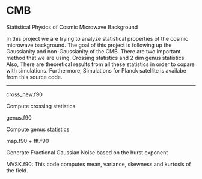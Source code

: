 # CMB
Statistical Physics of Cosmic Microwave Background


In this project we are trying to analyze statistical properties of the
cosmic microwave background. The goal of this project is following up
the Gaussianity and non-Gaussianity of the CMB. There are two important method
that we are using. Crossing statistics and 2 dim genus statistics.
Also, There are theoretical results from all these statistics in order
to copare with simulations. Furthermore, Simulations for Planck
satellite is availabe from this source code.

*************************************************
cross_new.f90



Compute crossing statistics



genus.f90


Compute genus statistics


map.f90 + fft.f90

Generate Fractional Gaussian Noise based on the hurst exponent


MVSK.f90: This code computes mean, variance, skewness and kurtosis of the field.

